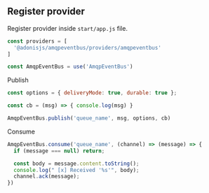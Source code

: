 ## Register provider
Register provider inside `start/app.js` file.

```js
const providers = [
  '@adonisjs/amqpeventbus/providers/amqpeventbus'
]
```

```js
const AmqpEventBus = use('AmqpEventBus')
```


Publish

```js
const options = { deliveryMode: true, durable: true };

const cb = (msg) => { console.log(msg) }

AmqpEventBus.publish('queue_name', msg, options, cb)
```

Consume

```js
AmqpEventBus.consume('queue_name', (channel) => (message) => {
  if (message === null) return;

  const body = message.content.toString();
  console.log(" [x] Received '%s'", body);
  channel.ack(message);
})
```

